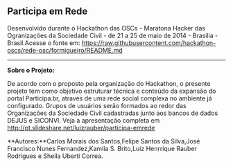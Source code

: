 ﻿Participa em Rede
-----

Desenvolvido durante o Hackathon das OSCs -  Maratona Hacker das Ogranizações da Sociedade Civil - de 21 a 25 de maio de 2014 - Brasilia - Brasil.Acesse o fonte em: https://raw.githubusercontent.com/hackathon-oscs/rede-osc/formigueiro/README.md
************************************

**Sobre o Projeto:**

De acordo com o proposto pela organização do Hackathon, o presente projeto tem como objetivo estruturar técnica e conteúdo da expansão do portal Participa.br, através de uma rede social complexa no ambiente já configurado. Grupos de usuários serão formados ao redor das Organizações da Sociedade Civil cadastradas junto aos bancos de dados DEJUS e SICONVI. Veja a apresentação completa em http://pt.slideshare.net/luizrauber/participa-emrede

**Autores:**Carlos Morais dos Santos,Felipe Santos da Silva,José Francisco Nunes Fernandez,Kamila S. Brito,Luiz Henrrique Rauber Rodrigues e Sheila Uberti Correa.

